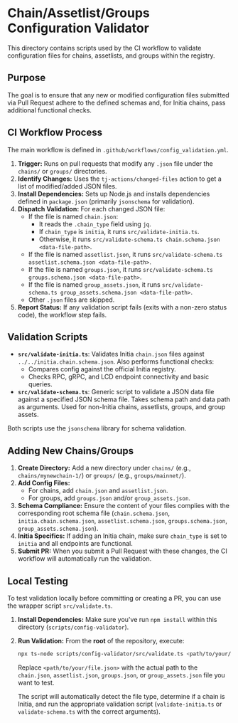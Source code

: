 # Chain/Assetlist/Groups Configuration Validator

This directory contains scripts used by the CI workflow to validate configuration files for chains, assetlists, and groups within the registry.

## Purpose

The goal is to ensure that any new or modified configuration files submitted via Pull Request adhere to the defined schemas and, for Initia chains, pass additional functional checks.

## CI Workflow Process

The main workflow is defined in `.github/workflows/config_validation.yml`.

1.  **Trigger:** Runs on pull requests that modify any `.json` file under the `chains/` or `groups/` directories.
2.  **Identify Changes:** Uses the `tj-actions/changed-files` action to get a list of modified/added JSON files.
3.  **Install Dependencies:** Sets up Node.js and installs dependencies defined in `package.json` (primarily `jsonschema` for validation).
4.  **Dispatch Validation:** For each changed JSON file:
    *   If the file is named `chain.json`:
        *   It reads the `.chain_type` field using `jq`.
        *   If `chain_type` is `initia`, it runs `src/validate-initia.ts`.
        *   Otherwise, it runs `src/validate-schema.ts chain.schema.json <data-file-path>`.
    *   If the file is named `assetlist.json`, it runs `src/validate-schema.ts assetlist.schema.json <data-file-path>`.
    *   If the file is named `groups.json`, it runs `src/validate-schema.ts groups.schema.json <data-file-path>`.
    *   If the file is named `group_assets.json`, it runs `src/validate-schema.ts group_assets.schema.json <data-file-path>`.
    *   Other `.json` files are skipped.
5.  **Report Status:** If any validation script fails (exits with a non-zero status code), the workflow step fails.

## Validation Scripts

*   **`src/validate-initia.ts`**: Validates Initia `chain.json` files against `../../initia.chain.schema.json`. Also performs functional checks:
    *   Compares config against the official Initia registry.
    *   Checks RPC, gRPC, and LCD endpoint connectivity and basic queries.
*   **`src/validate-schema.ts`**: Generic script to validate a JSON data file against a specified JSON schema file. Takes schema path and data path as arguments. Used for non-Initia chains, assetlists, groups, and group assets.

Both scripts use the `jsonschema` library for schema validation.

## Adding New Chains/Groups

1.  **Create Directory:** Add a new directory under `chains/` (e.g., `chains/mynewchain-1/`) or `groups/` (e.g., `groups/mainnet/`).
2.  **Add Config Files:**
    *   For chains, add `chain.json` and `assetlist.json`.
    *   For groups, add `groups.json` and/or `group_assets.json`.
3.  **Schema Compliance:** Ensure the content of your files complies with the corresponding root schema file (`chain.schema.json`, `initia.chain.schema.json`, `assetlist.schema.json`, `groups.schema.json`, `group_assets.schema.json`).
4.  **Initia Specifics:** If adding an Initia chain, make sure `chain_type` is set to `initia` and all endpoints are functional.
5.  **Submit PR:** When you submit a Pull Request with these changes, the CI workflow will automatically run the validation.

## Local Testing

To test validation locally before committing or creating a PR, you can use the wrapper script `src/validate.ts`.

1.  **Install Dependencies:** Make sure you've run `npm install` within this directory (`scripts/config-validator`).
2.  **Run Validation:** From the **root** of the repository, execute:
    ```bash
    npx ts-node scripts/config-validator/src/validate.ts <path/to/your/file.json>
    ```
    Replace `<path/to/your/file.json>` with the actual path to the `chain.json`, `assetlist.json`, `groups.json`, or `group_assets.json` file you want to test.

    The script will automatically detect the file type, determine if a chain is Initia, and run the appropriate validation script (`validate-initia.ts` or `validate-schema.ts` with the correct arguments). 